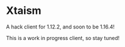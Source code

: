 # Xtaism

A hack client for 1.12.2, and soon to be 1.16.4!

This is a work in progress client, so stay tuned!

